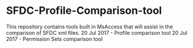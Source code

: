 # SFDC-Profile-Comparison-tool
This repository contains tools built in MsAccess that will assist in the comparison of SFDC xml files.
20 Jul 2017 - Profile comparison tool
20 Jul 2017 - Permission Sets comparison tool
